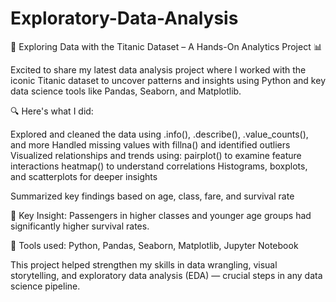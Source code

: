 # Exploratory-Data-Analysis
🚢 Exploring Data with the Titanic Dataset – A Hands-On Analytics Project 📊

Excited to share my latest data analysis project where I worked with the iconic Titanic dataset to uncover patterns and insights using Python and key data science tools like Pandas, Seaborn, and Matplotlib.

🔍 Here's what I did:

Explored and cleaned the data using .info(), .describe(), .value_counts(), and more
Handled missing values with fillna() and identified outliers
Visualized relationships and trends using:
pairplot() to examine feature interactions
heatmap() to understand correlations
Histograms, boxplots, and scatterplots for deeper insights

Summarized key findings based on age, class, fare, and survival rate

🧠 Key Insight: Passengers in higher classes and younger age groups had significantly higher survival rates.

📌 Tools used: Python, Pandas, Seaborn, Matplotlib, Jupyter Notebook

This project helped strengthen my skills in data wrangling, visual storytelling, and exploratory data analysis (EDA) — crucial steps in any data science pipeline.

